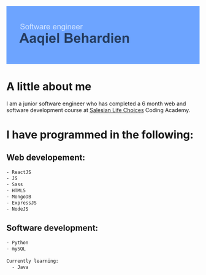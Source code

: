 ![Header](https://github.com/xjr007/xjr007/blob/master/header.png)

# A little about me

  I am a junior software engineer who has completed a 6 month web and software development course at [Salesian Life Choices](https://www.lifechoices.co.za/academy/coding) Coding Academy.
  
# I have programmed in the following:
   ## Web developement:
    - ReactJS
    - JS
    - Sass
    - HTML5
    - MongoDB
    - ExpressJS
    - NodeJS
   ## Software development:
    - Python
    - mySQL
    
    Currently learning:
      - Java

   <!--
![](https://simpleicons.org/icons/html5.svg | width=50)
-->
    




<!--
**xjr007/xjr007** is a ✨ _special_ ✨ repository because its `README.md` (this file) appears on your GitHub profile.

Here are some ideas to get you started:

- 🔭 I’m currently working on ...
- 🌱 I’m currently learning ...
- 👯 I’m looking to collaborate on ...
- 🤔 I’m looking for help with ...
- 💬 Ask me about ...
- 📫 How to reach me: ...
- 😄 Pronouns: ...
- ⚡ Fun fact: ...
-->

